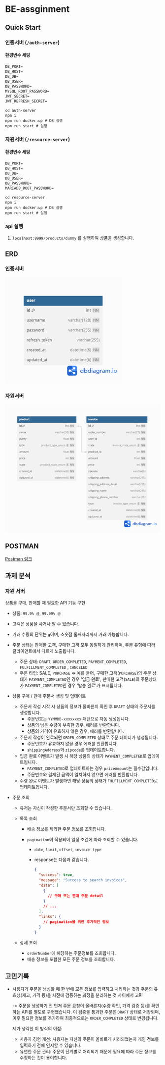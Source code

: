 # BE-assginment

## Quick Start

### 인증서버 (`/auth-server`)

#### 환경변수 세팅

```
DB_PORT=
DB_HOST=
DB_DB=
DB_USER=
DB_PASSWORD=
MYSQL_ROOT_PASSWORD=
JWT_SECRET=
JWT_REFRESH_SECRET=
```

```
cd auth-server
npm i
npm run docker:up # DB 실행
npm run start # 실행
```

### 자원서버 (`/resource-server`)

#### 환경변수 세팅

```
DB_PORT=
DB_HOST=
DB_DB=
DB_USER=
DB_PASSWORD=
MARIADB_ROOT_PASSWORD=
```

```
cd resource-server
npm i
npm run docker:up # DB 실행
npm run start # 실행
```

### api 실행

1. `localhost:9999/products/dummy` 를 실행하여 상품을 생성합니다.

## ERD

### 인증서버

![인증서버ERD](/erd/authERD.png)

### 자원서버

![자원서버ERD](/erd/resourceERD.png)

## POSTMAN

[Postman 링크](https://lunar-crescent-491034.postman.co/workspace/Personal-Workspace~9c235865-9856-4546-969e-640bf1b6e875/collection/17978117-a18abeb4-6455-4e92-ac01-380aa6b64c2d?action=share&creator=17978117)

## 과제 분석

### 자원 서버

상품을 구매, 판매할 때 필요한 API 기능 구현

- 상품: `99.9% 금`, `99.99% 금`

- 고객은 상품을 사거나 팔 수 있습니다.
- 거래 수량의 단위는 `g`이며, 소숫점 둘째자리까지 거래 가능합니다.
- 주문 상태는 판매한 고객, 구매한 고객 모두 동일하게 관리하며, 주문 유형에 따라 클라이언트에서 다르게 노출됩니다.

  - 주문 상태: `DRAFT`, `ORDER_COMPLETED`, `PAYMENT_COMPLETED`, `FULFILLMENT_COMPLETED` , `CANCELED`
  - 주문 타입: SALE, `PURCHASE`
    => 예를 들어, 구매한 고객(`PURCHASE`)의 주문 상태가 `PAYMENT_COMPLETED`인 경우 '입금 완료', 판매한 고객(`SALE`)의 주문상태가 `PAYMENT_COMPLETED`인 경우 '발송 완료'가 표시됩니다.

- 상품 구매 / 판매 주문서 생성 및 업데이트

  - 주문서 작성 시작 시 상품의 정보가 올바른지 확인 후 `DRAFT` 상태의 주문서를 생성합니다.
    - 주문번호는 `YYMMDD-xxxxxxxx` 패턴으로 자동 생성됩니다.
    - 상품의 남은 수량이 부족한 경우, 에러를 반환합니다.
    - 상품의 가격이 유효하지 않은 경우, 에러를 반환합니다.
  - 주문서 작성이 완료되면 `ORDER_COMPLETED` 상태로 주문 데이터가 생성됩니다.
    - 주문번호가 유효하지 않을 경우 에러를 반환합니다.
    - `shippingAddress`와 `zipcode`를 업데이트합니다.
  - 입금 완료 이벤트가 발생 시 해당 상품의 상태가 `PAYMENT_COMPLETED`로 업데이트됩니다.
    - `PAYMENT_COMPLETED`로 업데이트하는 경우 `priceAmount`는 필수값입니다.
    - 주문번호와 결제된 금액이 일치하지 않으면 에러를 반환합니다.
  - 수령 완료 이벤트가 발생하면 해당 상품의 상태가 `FULFILLMENT_COMPLETED`로 업데이트됩니다.

- 주문 조회

  - 유저는 자신이 작성한 주문서만 조회할 수 있습니다.
  - 목록 조회

    - 배송 정보를 제외한 주문 정보를 조회합니다.
    - `pagination`이 적용되어 일정 조건에 따라 조회할 수 있습니다.

      - `date`, `limit`, `offset`, `invoice type`
      - response는 다음과 같습니다.

        ```json
        {
          "success": true,
          "message": "Success to search invoices",
          "data": [
            {
              // 구매 또는 판매 주문 detail
            }
            // ...
          ],
          "links": {
            // pagination을 위한 추가적인 정보
          }
        }
        ```

  - 상세 조회
    - `orderNumber`에 해당하는 주문정보를 조회합니다.
    - 배송 정보를 포함한 모든 주문 정보를 조회합니다.

## 고민기록

- 사용자가 주문을 생성할 때 한 번에 모든 정보를 입력하고 처리하는 것과 주문의 유효성(재고, 가격 등)을 사전에 검증하는 과정을 분리하는 것 사이에서 고민

  -> 주문을 생성하기 전 먼저 주문 요청이 올바른지(수량 확인, 가격 검증 등)를 확인하는 API를 별도로 구현했습니다. 이 검증을 통과한 주문은 `DRAFT` 상태로 저장되며, 이후 필요한 정보를 추가하여 최종적으로는 `ORDER_COMPLETED` 상태로 변경됩니다.

  제가 생각한 이 방식의 이점:

  - 사용자 경험 개선: 사용자는 자신의 주문이 올바르게 처리되었는지 개인 정보를 입력하기 전에 인지할 수 있습니다.
  - 유연한 주문 관리: 주문이 단계별로 처리되기 때문에 필요에 따라 주문 정보를 수정하는 것이 용이합니다.
